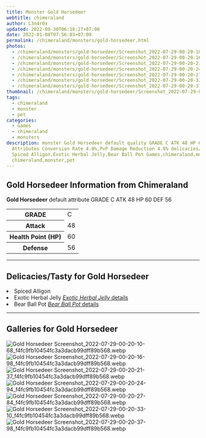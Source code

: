 ```yaml
---
title: Monster Gold Horsedeer
webtitle: chimeraland
author: L3n4r0x
updated: 2022-09-30T06:18:27+07:00
date: 2022-01-08T07:56:03+07:00
permalink: /chimeraland/monsters/gold-horsedeer.html
photos:
  - /chimeraland/monsters/gold-horsedeer/Screenshot_2022-07-29-00-20-10-68_f4fc9fb10454fc3a3dacb99dff89b568.webp
  - /chimeraland/monsters/gold-horsedeer/Screenshot_2022-07-29-00-20-16-98_f4fc9fb10454fc3a3dacb99dff89b568.webp
  - /chimeraland/monsters/gold-horsedeer/Screenshot_2022-07-29-00-20-21-37_f4fc9fb10454fc3a3dacb99dff89b568.webp
  - /chimeraland/monsters/gold-horsedeer/Screenshot_2022-07-29-00-20-24-94_f4fc9fb10454fc3a3dacb99dff89b568.webp
  - /chimeraland/monsters/gold-horsedeer/Screenshot_2022-07-29-00-20-27-84_f4fc9fb10454fc3a3dacb99dff89b568.webp
  - /chimeraland/monsters/gold-horsedeer/Screenshot_2022-07-29-00-20-33-10_f4fc9fb10454fc3a3dacb99dff89b568.webp
  - /chimeraland/monsters/gold-horsedeer/Screenshot_2022-07-29-00-20-37-98_f4fc9fb10454fc3a3dacb99dff89b568.webp
thumbnail: /chimeraland/monsters/gold-horsedeer/Screenshot_2022-07-29-00-20-10-68_f4fc9fb10454fc3a3dacb99dff89b568.webp
tags:
  - chimeraland
  - monster
  - pet
categories:
  - Games
  - chimeraland
  - monsters
description: monster Gold Horsedeer default quality GRADE C ATK 48 HP 60 DEF 56
  Attributes Conversion Rate 4.0%,PvP Damage Reduction 4.8% delicacies/tasty
  Spiced Alligon,Exotic Herbal Jelly,Bear Ball Pot Games,chimeraland,monsters
  chimeraland,monster,pet
---
```


<section id="bootstrap-wrapper"><link rel="stylesheet" href="https://rawcdn.githack.com/dimaslanjaka/Web-Manajemen/0c3b5aa1813bd4abcd2c11bf3e37928b15c28664/css/bootstrap-5-3-0-alpha3-wrapper.css"/><h2 id="attribute">Gold Horsedeer Information from Chimeraland</h2><p><b>Gold Horsedeer</b> default attribute GRADE C ATK 48 HP 60 DEF 56<table><tr><th>GRADE</th><td>C</td></tr><tr><th>Attack</th><td>48</td></tr><tr><th>Health Point (HP)</th><td>60</td></tr><tr><th>Defense</th><td>56</td></tr></table></p><hr/><h2 id="delicacies">Delicacies/Tasty for Gold Horsedeer</h2><div class="bg-dark text-light"><li class="d-flex justify-content-between bg-dark text-light">Spiced Alligon </li><li class="d-flex justify-content-between bg-dark text-light">Exotic Herbal Jelly <a href="/chimeraland/recipes/exotic-herbal-jelly.html" title="Click here to view recipe Exotic Herbal Jelly details"><i>Exotic Herbal Jelly</i> details</a></li><li class="d-flex justify-content-between bg-dark text-light">Bear Ball Pot <a href="/chimeraland/recipes/bear-ball-pot.html" title="Click here to view recipe Bear Ball Pot details"><i>Bear Ball Pot</i> details</a></li></div><hr/><div id="gallery"><h2>Galleries for Gold Horsedeer</h2><div class="row"><div class="col-lg-6 col-12"><img src="/chimeraland/monsters/gold-horsedeer/Screenshot_2022-07-29-00-20-10-68_f4fc9fb10454fc3a3dacb99dff89b568.webp" alt="Gold Horsedeer Screenshot_2022-07-29-00-20-10-68_f4fc9fb10454fc3a3dacb99dff89b568.webp"/></div><div class="col-lg-6 col-12"><img src="/chimeraland/monsters/gold-horsedeer/Screenshot_2022-07-29-00-20-16-98_f4fc9fb10454fc3a3dacb99dff89b568.webp" alt="Gold Horsedeer Screenshot_2022-07-29-00-20-16-98_f4fc9fb10454fc3a3dacb99dff89b568.webp"/></div><div class="col-lg-6 col-12"><img src="/chimeraland/monsters/gold-horsedeer/Screenshot_2022-07-29-00-20-21-37_f4fc9fb10454fc3a3dacb99dff89b568.webp" alt="Gold Horsedeer Screenshot_2022-07-29-00-20-21-37_f4fc9fb10454fc3a3dacb99dff89b568.webp"/></div><div class="col-lg-6 col-12"><img src="/chimeraland/monsters/gold-horsedeer/Screenshot_2022-07-29-00-20-24-94_f4fc9fb10454fc3a3dacb99dff89b568.webp" alt="Gold Horsedeer Screenshot_2022-07-29-00-20-24-94_f4fc9fb10454fc3a3dacb99dff89b568.webp"/></div><div class="col-lg-6 col-12"><img src="/chimeraland/monsters/gold-horsedeer/Screenshot_2022-07-29-00-20-27-84_f4fc9fb10454fc3a3dacb99dff89b568.webp" alt="Gold Horsedeer Screenshot_2022-07-29-00-20-27-84_f4fc9fb10454fc3a3dacb99dff89b568.webp"/></div><div class="col-lg-6 col-12"><img src="/chimeraland/monsters/gold-horsedeer/Screenshot_2022-07-29-00-20-33-10_f4fc9fb10454fc3a3dacb99dff89b568.webp" alt="Gold Horsedeer Screenshot_2022-07-29-00-20-33-10_f4fc9fb10454fc3a3dacb99dff89b568.webp"/></div><div class="col-lg-6 col-12"><img src="/chimeraland/monsters/gold-horsedeer/Screenshot_2022-07-29-00-20-37-98_f4fc9fb10454fc3a3dacb99dff89b568.webp" alt="Gold Horsedeer Screenshot_2022-07-29-00-20-37-98_f4fc9fb10454fc3a3dacb99dff89b568.webp"/></div></div></div></section>
